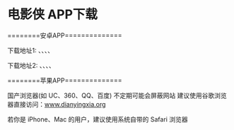 # 电影侠 APP下载


========安卓APP==============

下载地址1: 、、、、

下载地址2: 、、、、

========苹果APP==============

国产浏览器(如 UC、360、QQ、百度) 不定期可能会屏蔽网站
建议使用谷歌浏览器直接访问：www.dianyingxia.org

若你是 iPhone、Mac 的用户，建议使用系统自带的 Safari 浏览器
